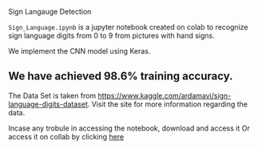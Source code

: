 Sign Langauge Detection

  `Sign_Language.ipynb` is a jupyter notebook created on colab to recognize sign language digits from 0 to 9 from pictures with hand       signs. 

   We implement the CNN model using Keras.

   ## We have achieved 98.6% training accuracy.

   The Data Set is taken from https://www.kaggle.com/ardamavi/sign-language-digits-dataset. Visit the site for more information regarding the data.

   Incase any trobule in accessing the notebook, download and access it 
   Or access it on collab by clicking [here](https://colab.research.google.com/drive/1-8vVmqbrRRtrPwDw1l1AnhXhoiJ4TGLo)
